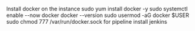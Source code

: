 Install docker on the instance
sudo yum install docker -y
sudo systemctl enable --now docker
docker --version
sudo usermod -aG docker $USER
sudo chmod 777 /var/run/docker.sock
for pipeline install jenkins
